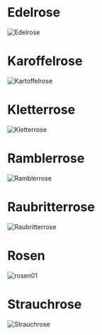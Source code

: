 # Edelrose
![Edelrose](https://github.com/ArthurFleck35x/Web-Engineering-1/assets/152798623/84c8bcb8-8910-4797-ad4b-8918f75c5189)
<br/>
# Karoffelrose 
![Kartoffelrose](https://github.com/ArthurFleck35x/Web-Engineering-1/assets/152798623/405572a9-7cd0-4aea-95ad-4d8d591e1c31)
<br/>
# Kletterrose
![Kletterrose](https://github.com/ArthurFleck35x/Web-Engineering-1/assets/152798623/f75f590f-28bd-43e3-83b9-fe0da5b6cc11)
<br/>
# Ramblerrose
![Ramblerrose](https://github.com/ArthurFleck35x/Web-Engineering-1/assets/152798623/a9336557-af6c-4ad6-b155-eaadb2af3344)
<br/>
# Raubritterrose
![Raubritterrose](https://github.com/ArthurFleck35x/Web-Engineering-1/assets/152798623/3df32ffe-72e0-4303-b83f-bc1e5bd8baf2)
<br/>
# Rosen 
![rosen01](https://github.com/ArthurFleck35x/Web-Engineering-1/assets/152798623/6ea18515-316f-4579-8f79-41c21aac9934)
<br/>
# Strauchrose 
![Strauchrose](https://github.com/ArthurFleck35x/Web-Engineering-1/assets/152798623/db987791-55d2-4fd6-a061-b7b6d235e6f0)
<br/>
